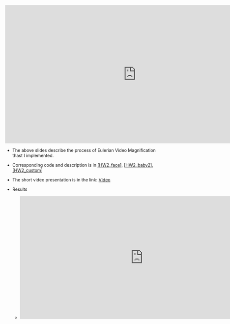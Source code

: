 <iframe src="https://onedrive.live.com/embed?cid=5B6E03D589ADD0FC&resid=5B6E03D589ADD0FC%211075&authkey=AM-FmTJJe4su4iQ&em=2" width="850" height="450" frameborder="0" scrolling="no"></iframe>

- The above slides describe the process of Eulerian Video Magnification thast I implemented. 
- Corresponding code and description is in [[HW2_face]](https://daheekwon.github.io/Image-generation-and-manipulation/HW2_face.html), [[HW2_baby2]](https://daheekwon.github.io/Image-generation-and-manipulation/HW2_baby2.html), [[HW2_custom]](https://daheekwon.github.io/Image-generation-and-manipulation/HW2_custom.html)
- The short video presentation is in the link: [Video](https://youtu.be/uDeadEPJtYI)

- Results
  - <iframe src="https://onedrive.live.com/embed?cid=5B6E03D589ADD0FC&resid=5B6E03D589ADD0FC%211076&authkey=AMOwsYKnYwLS_0g&em=2" width="800" height="400" frameborder="0" scrolling="no"></iframe>
